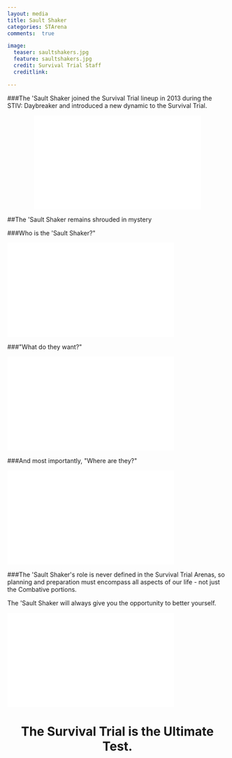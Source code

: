 ```yaml
---
layout: media
title: Sault Shaker
categories: STArena
comments:  true

image:
  teaser: saultshakers.jpg
  feature: saultshakers.jpg
  credit: Survival Trial Staff
  creditlink:  

---
```





###The 'Sault Shaker joined the Survival Trial lineup in 2013 during the STIV: Daybreaker and introduced a new dynamic to the Survival Trial. 


<center><iframe src="//www.youtube.com/embed/LQz9Ae1a2P0" width="382" height="215" frameborder="0" allowfullscreen="allowfullscreen"></iframe></center>


##The 'Sault Shaker remains shrouded in mystery 



###Who is the 'Sault Shaker?" 


<iframe src="//www.youtube.com/embed/A76UV2BghRM" width="382" height="215" frameborder="0" allowfullscreen="allowfullscreen"></iframe>

###"What do they want?" 

<iframe src="//www.youtube.com/embed/zbc2kBjaaRY" width="382" height="215" frameborder="0" allowfullscreen="allowfullscreen"></iframe>


###And most importantly, "Where are they?" 


<iframe src="//www.youtube.com/embed/WJEuvWNxZKY" width="382" height="215" frameborder="0" allowfullscreen="allowfullscreen"></iframe>


###The 'Sault Shaker's role is never defined in the Survival Trial Arenas, so planning and preparation must encompass all aspects of our life - not just the Combative portions. 

The 'Sault Shaker will always give you the opportunity to better yourself. 


<iframe src="//www.youtube.com/embed/2bBQ7Z4269c?list=PLVxvjseUtV0MTUquylYzA1grTTEyJqgCg" width="382" height="215" frameborder="0" allowfullscreen="allowfullscreen"></iframe>


<h1 style="text-align: center;">The Survival Trial is the Ultimate Test.</h1>
